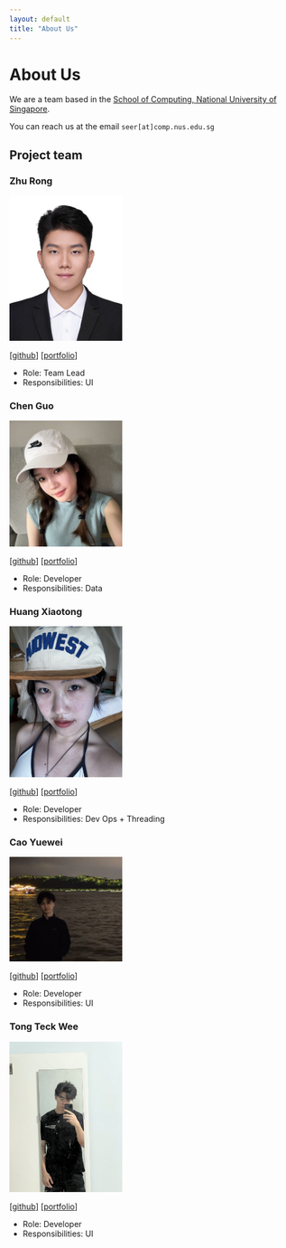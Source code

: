 ```yaml
---
layout: default
title: "About Us"
---
```



# About Us

We are a team based in the [School of Computing, National University of Singapore](http://www.comp.nus.edu.sg).

You can reach us at the email `seer[at]comp.nus.edu.sg`

## Project team

### Zhu Rong

<img src="images/zhurong818.png" width="200px">

[[github](http://github.com/ZhuRong818)]
[[portfolio](team/johndoe.md)]

* Role: Team Lead
* Responsibilities: UI

### Chen Guo

<img src="images/chenguo3125.png" width="200px">

[[github](http://github.com/chenguo3125)] 
[[portfolio](team/johndoe.md)]

* Role: Developer
* Responsibilities: Data

### Huang Xiaotong

<img src="images/xiaotong0329.png" width="200px">

[[github](http://github.com/xiaotong0329)]
[[portfolio](team/johndoe.md)]

* Role: Developer
* Responsibilities: Dev Ops + Threading

### Cao Yuewei

<img src="images/cyw2004.png" width="200px">

[[github](http://github.com/CYW2004)]
[[portfolio](team/johndoe.md)]


* Role: Developer
* Responsibilities: UI

### Tong Teck Wee

<img src="images/jooh6969.png" width="200px">

[[github](http://github.com/jooh6969)]
[[portfolio](team/johndoe.md)]

* Role: Developer
* Responsibilities: UI
